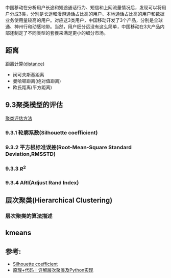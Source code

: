 中国移动在分析用户长途和短途通话行为、短信和上网流量情况后，发现可以将用户分成3类，分别是长途和漫游通话占比高的用户、本地通话占比高的用户和数据业务使用量较高的用户。对应这3类用户，中国移动开发了3个产品，分别是全球通、神州行和动感地带。当然，用户细分远没有这么简单，中国移动在3大产品内部还制定了不同类型的套餐来满足更小的细分市场。



## 距离
[距离计算(distance)](../../../%E6%95%B0%E5%AD%A6/%E4%BB%A3%E6%95%B0/%E8%B7%9D%E7%A6%BB%E8%AE%A1%E7%AE%97(distance).md)
- 闵可夫斯基距离
- 曼哈顿距离(绝对值距离)
- 欧氏距离(平方距离)


## 9.3聚类模型的评估
[聚类评估方法](../../../%E6%9C%BA%E5%99%A8%E5%AD%A6%E4%B9%A0/%E8%81%9A%E7%B1%BB%E6%96%B9%E6%B3%95/%E8%AF%84%E4%BC%B0%E6%96%B9%E6%B3%95.md)

### 9.3.1 轮廓系数(Silhouette coefficient)
### 9.3.2 平方根标准误差(Root-Mean-Square Standard Deviation,RMSSTD)
### 9.3.3 $R^2$ 
### 9.3.4 ARI(Adjust Rand Index)


## 层次聚类(Hierarchical Clustering)
[](../../../%E6%9C%BA%E5%99%A8%E5%AD%A6%E4%B9%A0/%E8%81%9A%E7%B1%BB%E6%96%B9%E6%B3%95/%E5%B1%82%E6%AC%A1%E8%81%9A%E7%B1%BB(hierarchical_clustering).md)

### 层次聚类的算法描述



## kmeans


[](../../../%E6%9C%BA%E5%99%A8%E5%AD%A6%E4%B9%A0/%E8%81%9A%E7%B1%BB%E6%96%B9%E6%B3%95/kmeans.md)



## 参考:
- [Silhouette coefficient](https://www.oreilly.com/library/view/machine-learning-for/9781786469878/5ebb37f2-b0b3-4414-9f28-1d10854e64ab.xhtml)
- [原理+代码｜详解层次聚类及Python实现](https://zhuanlan.zhihu.com/p/324558495)